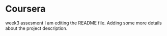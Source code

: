 # Coursera
week3 assesment
I am editing the README file. Adding some more details about the project description.
